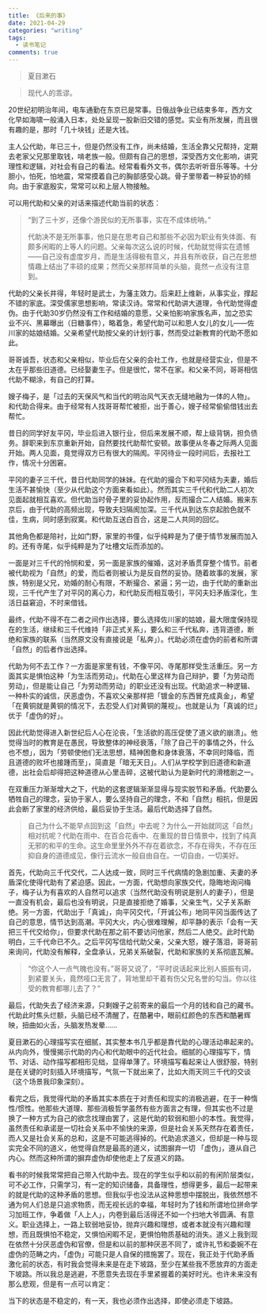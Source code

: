 ```yaml
---
title: 《后来的事》
date: 2021-04-29
categories: "writing"
tags:
  - 读书笔记
comments: true
---
```




> 夏目漱石

> 现代人的乖谬。

20世纪初明治年间，电车通勤在东京已是常事。日俄战争业已结束多年，西方文化早如海啸一般涌入日本，处处呈现一股新旧交错的感觉。实业有所发展，而且很有趣的是，那时「几十块钱」还是大钱。

主人公代助，年已三十，但是仍然没有工作，尚未结婚，生活全靠父兄帮持，定期去老家父兄那里取钱，啃老族一般。但颇有自己的思想，深受西方文化影响，讲究理性和逻辑，对社会有自己的看法。经常看看外文书，偶尔去听听音乐等等。十分胆小，怕死，怕地震，常常摸着自己的胸部感受心跳。骨子里带着一种妥协的倾向。由于家底殷实，常常可以和上层人物接触。

可以用代助和父亲的对话来描述代助当前的状态：

> “到了三十岁，还像个游民似的无所事事，实在不成体统呐。”
>
> 代助决不是无所事事，他只是在思考自己和那些不必因为职业有失体面、有颇多闲暇的上等人的问题。父亲每次这么说的时候，代助就觉得实在遗憾——自己没有虚度岁月，而是生活得极有意义，并且有所收获，自己在思想情趣上结出了丰硕的成果；然而父亲那样简单的头脑，竟然一点没有注意到。

代助的父亲长井得，年轻时是武士，为藩主效力。后来赶上维新，从事实业，撑起不错的家底。深受儒家思想影响，常读汉诗。常常和代助讲大道理，令代助觉得虚伪。由于代助30岁仍然没有工作和结婚的意愿，父亲怕影响家族名声，加之恐实业不兴、黑幕曝出（日糖事件），略着急，希望代助可以和恩人女儿的女儿——佐川家的姑娘结婚。父亲希望代助按父亲的计划行事，然而受过新教育的代助不愿如此。

哥哥诚吾，状态和父亲相似，毕业后在父亲的会社工作，也就是经营实业，但是不太在乎那些旧道德。已经娶妻生子。但是很忙，常不在家。和父亲不同，哥哥相信代助不糊涂，有自己的打算。

嫂子梅子，是「过去的天保风气和当代的明治风气天衣无缝地融为一体的人物」。和代助合得来。由于经常有人找哥哥帮忙被拒，出于善心，嫂子经常偷偷借钱出去帮忙。

昔日的同学好友平冈，毕业后进入银行业，但后来发展不顺，帮上级背锅，担负债务。辞职来到东京重新开始，自然要找代助帮忙安顿。故事便从冬春之际两人见面开始。两人见面，竟觉得双方已有很大的隔阂。平冈待业一段时间后，去报社工作，情况十分困窘。

平冈的妻子三千代，昔日代助同学的妹妹。在代助的撮合下和平冈结为夫妻，婚后生活不甚愉快（至少从代助这个方面来看如此）。然而其实三千代和代助二人初次见面起就相互喜欢。但代助当时骨子里的妥协起作用，反而撮合二人结婚。搬来东京后，由于代助的高频出现，导致夫妇隔阂加深。三千代从到达东京起脸色就不佳，生病，同时感到寂寞。和代助互送白百合，这是二人共同的回忆。

其他角色都是陪衬，比如门野，家里的书僮，似乎纯粹是为了便于情节发展而加入的。还有寺尾，似乎纯粹是为了吐槽文坛而添加的。

一面是对三千代的怜悯和爱，另一面是家族的催婚，这对矛盾贯穿整个情节。前者被代助视为「自然」的爱，而后者则被认为是反自然的妥协。随着故事的发展，家族，特别是父兄，劝婚的耐心有限，不断撮合、紧逼；另一边，由于代助的重新出现，三千代产生了对平冈的离心力，和代助反而相互吸引，平冈夫妇矛盾深化，生活日益窘迫，不时来借钱。

最终，代助不得不在二者之间作出选择，要么选择佐川家的姑娘，最大限度保持现在的生活，继续和三千代维持「非正式关系」，要么和三千代私奔，违背道德，断绝和家族的联系（当然原文没有直接说是「私奔」）。代助必须在虚伪的前者和所谓「自然」的后者作出选择。

代助为何不去工作？一方面是家里有钱，不像平冈、寺尾那样受生活重压。另一方面其实是惧怕这种「为生活而劳动」。代助在心里这样为自己辩护，要「为劳动而劳动」，但是能让自己「为劳动而劳动」的职业还没有出现。代助追求一种逻辑、一种朴实的诚信，厌恶虚伪，不喜欢父亲那样把「镀金的东西冒充成真金」，希望「在黄铜就是黄铜的情况下，去忍受人们对黄铜的蔑视」。也就是认为「真诚的烂」优于「虚伪的好」。

因此代助觉得进入新世纪后人心在沦丧，「生活欲的高压促使了道义欲的崩溃」。他觉得当时的教育是在愚民，导致整体的神经衰落，「除了自己干的事情之外，什么也不想」，因为「劳顿使他们无法思想，精神困惫和身体衰落，不幸同时降临，而且道德的败坏也接踵而至」，简直是「暗无天日」。人们从学校学到旧道德和新道德，出社会后却得把这种道德从心里击碎，这被代助认为是新时代的滑稽剧之一。

在双重压力渐渐增大之下，代助的这套逻辑渐渐显得与现实脱节和矛盾。代助要么牺牲自己的理念，妥协于家人，要么坚持自己的理念，不和「自然」相抗，但是因此会断了家里的经济供给，最后妥协于生活。最后代助选择了自然。

> 自己为什么不能早点回到这「自然」中去呢？为什么一开始就同这「自然」相对抗呢？代助在雨中、在百合花香中、在重现的昔日情景中，找到了纯真无邪的和平的生命。这生命里里外外不存在着欲念，不存在得失，不存在压抑自身的道德成见，像行云流水一般自由自在。一切自由，一切美好。

首先，代助向三千代交代，二人达成一致，同时三千代病情的急剧加重、夫妻的矛盾深化使得代助有了紧迫感。因此，一方面，代助想向家族交代，隐晦地询问梅子，梅子认为有喜欢的人自然可以追求（当然代助没有明说是别人的妻子），但是一直没有机会，最后也没有明说，只是直接拒绝了婚事，父亲生气，父子关系断绝。另一方面，代助出于「真诚」，向平冈交代，「开诚公布」地同平冈当面传达了自己的意思，情节达到高潮。平冈大火，内心很难理解，却平静的表示「会有一天把三千代交给你」，但要求代助在那之前不要访问他家，然后二人绝交。此时代助明白，三千代命已不久。之后平冈写信给代助父亲，父亲大怒，嫂子落泪，哥哥前来询问，代助没有解释，全盘承认，兄弟关系破裂，代助和家族的关系彻底瓦解。

> “你这个人一点气魄也没有。”哥哥又说了，“平时说话起来比别人振振有词，到紧要关头，竟然哑口无言了，背地里却干着有伤父兄名誉的勾当。你以往受的教育都哪儿去了？”

最后，代助失去了经济来源，只剩嫂子之前寄来的最后一个月的钱和自己的藏书。代助此时焦头烂额，头脑已经不清醒了，在酷暑中，眼前红颜色的东西和酷暑辉映，扭曲如火舌，头脑发热发晕……

夏目漱石的心理描写实在细腻，其实整本书几乎都是靠代助的心理活动串起来的。从内向外，慢慢揭示代助的内心和代助眼中的近代社会。细腻的心理描写下，情节、对话、动作描写都相形见绌，显得单薄了。环境描写看起来让人很舒服，特别是在关键的时刻插入环境描写，气氛一下就出来了，比如大雨天同三千代的交谈（这个场景我印象深刻）。

看完之后，我觉得代助的矛盾其实本质在于对责任和现实的消极逃避，在于一种惰性/惯性。他那些大道理、那些消极哲学虽然有些方面言之有理，但其实也不过是换了一种方式为自己的欲念找理由罢了，这是代助的软弱和胆小的本性。我觉得，虽然责任和承诺是一切社会关系中不愉快的来源，但是社会关系天然存在着责任，而人又是社会关系的总和，这是不可能逃得掉的。代助追求道义，但却是一种与现实完全不同的道义，他觉得自然是最高的道义，试图摒弃一切 「虚伪」，遵从自己内心。然而这种所谓的摒弃虚伪却使他走上了反道义的路。

看书的时候我常常把自己带入代助中去。现在的学生似乎和以前的有闲阶层类似，可不必工作，只需学习，有一定的知识储备，具备理性，想得更多，最后一起带来的就是代助的这种矛盾的思想。但我似乎也没法从这种思想中摆脱出，我依然想不通为何人们总是只追求物质，而无视长远的幸福，年轻时为了钱和所谓地位拼命学习加班工作，争着做「人上人」，内卷到最后活得还不如一个扫地大爷圆满、有意义。职业选择上，一路上软弱地妥协，抛弃兴趣和理想，或者本就没有兴趣和理想，而且既惧怕不稳定，又惧怕闲暇不足，更惧怕物质基础的消失。道义上我到现在依然十分厌恶虚伪和官僚，但是和以前的那种厌恶不同了，或许礼节和委婉不在虚伪的范畴之内，「虚伪」可能只是人自保的措施罢了。现在，我正处于代助矛盾激化前的状态，有时我会觉得未来是在走下坡路，至少在某些我不愿放弃的方面走下坡路。所以我总是逃避，不愿意失去现在手里紧握着的美好时光。也许未来没有那么悲观，但是有一点可以肯定：

当下的状态是不稳定的，有一天，我也必须作出选择，即使必须走下坡路。

